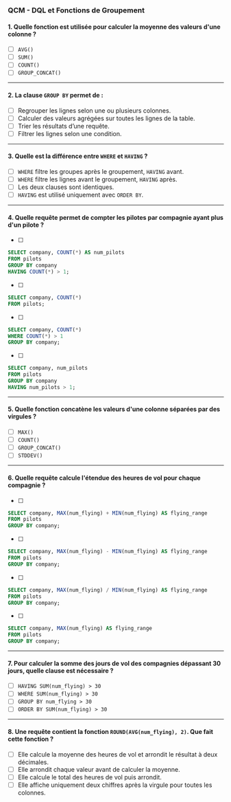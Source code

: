 ### **QCM - DQL et Fonctions de Groupement**

#### **1. Quelle fonction est utilisée pour calculer la moyenne des valeurs d'une colonne ?**  
- [ ] `AVG()`  
- [ ] `SUM()`  
- [ ] `COUNT()`  
- [ ] `GROUP_CONCAT()`  

---

#### **2. La clause `GROUP BY` permet de :**  
- [ ] Regrouper les lignes selon une ou plusieurs colonnes.  
- [ ] Calculer des valeurs agrégées sur toutes les lignes de la table.  
- [ ] Trier les résultats d’une requête.  
- [ ] Filtrer les lignes selon une condition.  

---

#### **3. Quelle est la différence entre `WHERE` et `HAVING` ?**  
- [ ] `WHERE` filtre les groupes après le groupement, `HAVING` avant.  
- [ ] `WHERE` filtre les lignes avant le groupement, `HAVING` après.  
- [ ] Les deux clauses sont identiques.  
- [ ] `HAVING` est utilisé uniquement avec `ORDER BY`.  

---

#### **4. Quelle requête permet de compter les pilotes par compagnie ayant plus d'un pilote ?**  
- [ ]
```sql
SELECT company, COUNT(*) AS num_pilots  
FROM pilots  
GROUP BY company  
HAVING COUNT(*) > 1;  
```  
- [ ] 
```sql
SELECT company, COUNT(*)  
FROM pilots;  
```  
- [ ] 
```sql
SELECT company, COUNT(*)  
WHERE COUNT(*) > 1  
GROUP BY company;  
```  
- [ ] 
```sql
SELECT company, num_pilots  
FROM pilots  
GROUP BY company  
HAVING num_pilots > 1;  
```  

---

#### **5. Quelle fonction concatène les valeurs d'une colonne séparées par des virgules ?**  
- [ ] `MAX()`  
- [ ] `COUNT()`  
- [ ] `GROUP_CONCAT()`  
- [ ] `STDDEV()`  

---

#### **6. Quelle requête calcule l'étendue des heures de vol pour chaque compagnie ?**  
- [ ] 
```sql
SELECT company, MAX(num_flying) + MIN(num_flying) AS flying_range  
FROM pilots  
GROUP BY company;  
```  
- [ ] 
```sql
SELECT company, MAX(num_flying) - MIN(num_flying) AS flying_range  
FROM pilots  
GROUP BY company;  
```  
- [ ] 
```sql
SELECT company, MAX(num_flying) / MIN(num_flying) AS flying_range  
FROM pilots  
GROUP BY company;  
```  
- [ ] 
```sql
SELECT company, MAX(num_flying) AS flying_range  
FROM pilots  
GROUP BY company;  
```  

---

#### **7. Pour calculer la somme des jours de vol des compagnies dépassant 30 jours, quelle clause est nécessaire ?**  
- [ ] `HAVING SUM(num_flying) > 30`  
- [ ] `WHERE SUM(num_flying) > 30`  
- [ ] `GROUP BY num_flying > 30`  
- [ ] `ORDER BY SUM(num_flying) > 30`  

---

#### **8. Une requête contient la fonction `ROUND(AVG(num_flying), 2)`. Que fait cette fonction ?**  
- [ ] Elle calcule la moyenne des heures de vol et arrondit le résultat à deux décimales.  
- [ ] Elle arrondit chaque valeur avant de calculer la moyenne.  
- [ ] Elle calcule le total des heures de vol puis arrondit.  
- [ ] Elle affiche uniquement deux chiffres après la virgule pour toutes les colonnes.  

